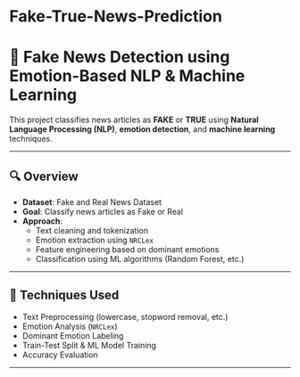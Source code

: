 # Fake-True-News-Prediction
# 📰 Fake News Detection using Emotion-Based NLP & Machine Learning

This project classifies news articles as **FAKE** or **TRUE** using **Natural Language Processing (NLP)**, **emotion detection**, and **machine learning** techniques.

---

## 🔍 Overview

- **Dataset**: Fake and Real News Dataset
- **Goal**: Classify news articles as Fake or Real
- **Approach**:
  - Text cleaning and tokenization
  - Emotion extraction using `NRCLex`
  - Feature engineering based on dominant emotions
  - Classification using ML algorithms (Random Forest, etc.)

---

## 🧠 Techniques Used

- Text Preprocessing (lowercase, stopword removal, etc.)
- Emotion Analysis (`NRCLex`)
- Dominant Emotion Labeling
- Train-Test Split & ML Model Training
- Accuracy Evaluation

---


